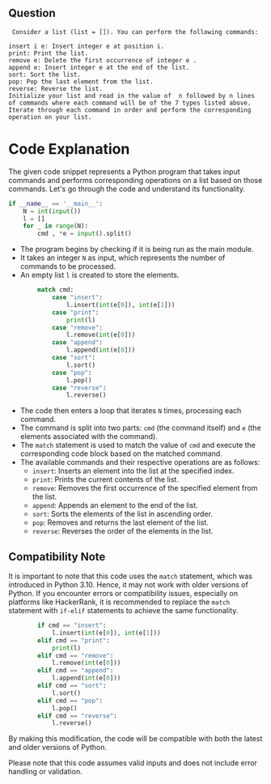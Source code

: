 ## Question

```text
 Consider a list (list = []). You can perform the following commands:

insert i e: Insert integer e at position i.
print: Print the list.
remove e: Delete the first occurrence of integer e .
append e: Insert integer e at the end of the list.
sort: Sort the list.
pop: Pop the last element from the list.
reverse: Reverse the list.
Initialize your list and read in the value of  n followed by n lines of commands where each command will be of the 7 types listed above. Iterate through each command in order and perform the corresponding operation on your list.
```
# Code Explanation

The given code snippet represents a Python program that takes input commands and performs corresponding operations on a list based on those commands. Let's go through the code and understand its functionality.

```python
if __name__ == '__main__':
    N = int(input())
    l = []
    for _ in range(N):
        cmd , *e = input().split()
```

- The program begins by checking if it is being run as the main module.
- It takes an integer `N` as input, which represents the number of commands to be processed.
- An empty list `l` is created to store the elements.

```python
        match cmd:
            case "insert":
                l.insert(int(e[0]), int(e[1]))
            case "print":
                print(l)
            case "remove":
                l.remove(int(e[0]))
            case "append":
                l.append(int(e[0]))
            case "sort":
                l.sort()
            case "pop":
                l.pop()
            case "reverse":
                l.reverse()
```

- The code then enters a loop that iterates `N` times, processing each command.
- The command is split into two parts: `cmd` (the command itself) and `e` (the elements associated with the command).
- The `match` statement is used to match the value of `cmd` and execute the corresponding code block based on the matched command.
- The available commands and their respective operations are as follows:
  - `insert`: Inserts an element into the list at the specified index.
  - `print`: Prints the current contents of the list.
  - `remove`: Removes the first occurrence of the specified element from the list.
  - `append`: Appends an element to the end of the list.
  - `sort`: Sorts the elements of the list in ascending order.
  - `pop`: Removes and returns the last element of the list.
  - `reverse`: Reverses the order of the elements in the list.

## Compatibility Note

It is important to note that this code uses the `match` statement, which was introduced in Python 3.10. Hence, it may not work with older versions of Python. If you encounter errors or compatibility issues, especially on platforms like HackerRank, it is recommended to replace the `match` statement with `if-elif` statements to achieve the same functionality.

```python
        if cmd == "insert":
            l.insert(int(e[0]), int(e[1]))
        elif cmd == "print":
            print(l)
        elif cmd == "remove":
            l.remove(int(e[0]))
        elif cmd == "append":
            l.append(int(e[0]))
        elif cmd == "sort":
            l.sort()
        elif cmd == "pop":
            l.pop()
        elif cmd == "reverse":
            l.reverse()
```

By making this modification, the code will be compatible with both the latest and older versions of Python.

Please note that this code assumes valid inputs and does not include error handling or validation.
